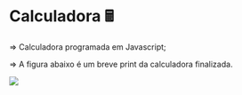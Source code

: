 # Calculadora 🖩
<body>
<p>=> Calculadora programada em Javascript;</p>
<p>=> A figura abaixo é um breve print da calculadora finalizada.</p>

<img src="https://i.pinimg.com/564x/88/94/cd/8894cdceaf135de602b8d3fb71f1df54.jpg">
</body>

